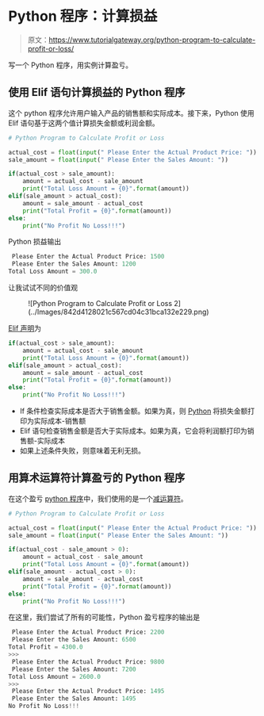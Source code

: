 # Python 程序：计算损益

> 原文：<https://www.tutorialgateway.org/python-program-to-calculate-profit-or-loss/>

写一个 Python 程序，用实例计算盈亏。

## 使用 Elif 语句计算损益的 Python 程序

这个 python 程序允许用户输入产品的销售额和实际成本。接下来，Python 使用 Elif 语句基于这两个值计算损失金额或利润金额。

```py
# Python Program to Calculate Profit or Loss

actual_cost = float(input(" Please Enter the Actual Product Price: "))
sale_amount = float(input(" Please Enter the Sales Amount: "))

if(actual_cost > sale_amount):
    amount = actual_cost - sale_amount
    print("Total Loss Amount = {0}".format(amount))
elif(sale_amount > actual_cost):
    amount = sale_amount - actual_cost
    print("Total Profit = {0}".format(amount))
else:
    print("No Profit No Loss!!!")
```

Python 损益输出

```py
 Please Enter the Actual Product Price: 1500
 Please Enter the Sales Amount: 1200
Total Loss Amount = 300.0
```

让我试试不同的价值观

<figure class="wp-block-image">![Python Program to Calculate Profit or Loss 2](../Images/842d4128021c567cd04c31bca132e229.png)</figure>

[Elif 声明](https://www.tutorialgateway.org/python-elif-statement/)为

```py
if(actual_cost > sale_amount):
    amount = actual_cost - sale_amount
    print("Total Loss Amount = {0}".format(amount))
elif(sale_amount > actual_cost):
    amount = sale_amount - actual_cost
    print("Total Profit = {0}".format(amount))
else:
    print("No Profit No Loss!!!")
```

*   If 条件检查实际成本是否大于销售金额。如果为真，则 [Python](https://www.tutorialgateway.org/python-tutorial/) 将损失金额打印为实际成本-销售额
*   Elif 语句检查销售金额是否大于实际成本。如果为真，它会将利润额打印为销售额-实际成本
*   如果上述条件失败，则意味着无利无损。

## 用算术运算符计算盈亏的 Python 程序

在这个盈亏 [python 程序](https://www.tutorialgateway.org/python-programming-examples/)中，我们使用的是一个[减运算符](https://www.tutorialgateway.org/python-arithmetic-operators/)。

```py
# Python Program to Calculate Profit or Loss

actual_cost = float(input(" Please Enter the Actual Product Price: "))
sale_amount = float(input(" Please Enter the Sales Amount: "))

if(actual_cost - sale_amount > 0):
    amount = actual_cost - sale_amount
    print("Total Loss Amount = {0}".format(amount))
elif(sale_amount - actual_cost > 0):
    amount = sale_amount - actual_cost
    print("Total Profit = {0}".format(amount))
else:
    print("No Profit No Loss!!!")
```

在这里，我们尝试了所有的可能性，Python 盈亏程序的输出是

```py
 Please Enter the Actual Product Price: 2200
 Please Enter the Sales Amount: 6500
Total Profit = 4300.0
>>> 
 Please Enter the Actual Product Price: 9800
 Please Enter the Sales Amount: 7200
Total Loss Amount = 2600.0
>>> 
 Please Enter the Actual Product Price: 1495
 Please Enter the Sales Amount: 1495
No Profit No Loss!!!
```